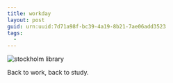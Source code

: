```yaml
---
title: workday
layout: post
guid: urn:uuid:7d71a98f-bc39-4a19-8b21-7ae06add3523
tags:
  - 
---
```



![stockholm library](http://pic.yupoo.com/lishugo/Drroiv25/medish.jpg)

Back to work, back to study.